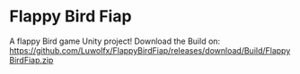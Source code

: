 # Flappy Bird Fiap

A flappy Bird game Unity project!
Download the Build on: https://github.com/Luwolfx/FlappyBirdFiap/releases/download/Build/FlappyBirdFiap.zip
